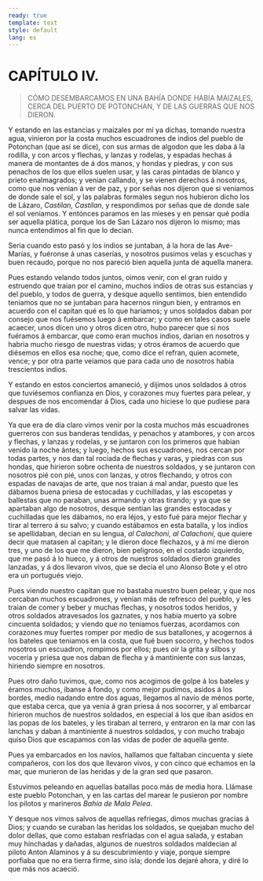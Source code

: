 ```yaml
---
ready: true
template: text
style: default
lang: es
---
```


# CAPÍTULO IV.

> CÓMO DESEMBARCAMOS EN UNA BAHÍA DONDE HABIA MAIZALES, CERCA DEL PUERTO
> DE POTONCHAN, Y DE LAS GUERRAS QUE NOS DIERON.

Y estando en las estancias y maizales por mí ya dichas, tomando nuestra
agua, vinieron por la costa muchos escuadrones de indios del pueblo de
Potonchan (que así se dice), con sus armas de algodon que les daba
á la rodilla, y con arcos y flechas, y lanzas y rodelas, y espadas
hechas á manera de montantes de á dos manos, y hondas y piedras, y con
sus penachos de los que ellos suelen usar, y las caras pintadas de
blanco y prieto enalmagrados; y venian callando, y se vienen derechos
á nosotros, como que nos venian á ver de paz, y por señas nos dijeron
que si veniamos de donde sale el sol, y las palabras formales segun
nos hubieron dicho los de Lázaro, _Castilan, Castilan_, y respondimos
por señas que de donde sale el sol veniamos. Y entónces paramos en las
mieses y en pensar qué podia ser aquella plática, porque los de San
Lázaro nos dijeron lo mismo; mas nunca entendimos al fin que lo decian.

Seria cuando esto pasó y los indios se juntaban, á la hora de las
Ave-Marías, y fuéronse á unas caserías, y nosotros pusimos velas y
escuchas y buen recaudo, porque no nos pareció bien aquella junta de
aquella manera.

Pues estando velando todos juntos, oimos venir, con el gran ruido
y estruendo que traian por el camino, muchos indios de otras sus
estancias y del pueblo, y todos de guerra, y desque aquello sentimos,
bien entendido teniamos que no se juntaban para hacernos ningun bien,
y entramos en acuerdo con el capitan qué es lo que hariamos; y unos
soldados daban por consejo que nos fuésemos luego á embarcar; y como
en tales casos suele acaecer, unos dicen uno y otros dicen otro, hubo
parecer que si nos fuéramos á embarcar, que como eran muchos indios,
darian en nosotros y habria mucho riesgo de nuestras vidas; y otros
éramos de acuerdo que diésemos en ellos esa noche; que, como dice el
refran, quien acomete, vence; y por otra parte veiamos que para cada
uno de nosotros habia trescientos indios.

Y estando en estos conciertos amaneció, y dijimos unos soldados á otros
que tuviésemos confianza en Dios, y corazones muy fuertes para pelear,
y despues de nos encomendar á Dios, cada uno hiciese lo que pudiese
para salvar las vidas.

Ya que era de dia claro vimos venir por la costa muchos más escuadrones
guerreros con sus banderas tendidas, y penachos y atambores, y con
arcos y flechas, y lanzas y rodelas, y se juntaron con los primeros
que habian venido la noche ántes; y luego, hechos sus escuadrones, nos
cercan por todas partes, y nos dan tal rociada de flechas y varas,
y piedras con sus hondas, que hirieron sobre ochenta de nuestros
soldados, y se juntaron con nosotros pié con pié, unos con lanzas,
y otros flechando, y otros con espadas de navajas de arte, que nos
traian á mal andar, puesto que les dábamos buena priesa de estocadas y
cuchilladas, y las escopetas y ballestas que no paraban, unas armando y
otras tirando; y ya que se apartaban algo de nosotros, desque sentian
las grandes estocadas y cuchilladas que les dábamos, no era léjos, y
esto fué para mejor flechar y tirar al terrero á su salvo; y cuando
estábamos en esta batalla, y los indios se apellidaban, decian en su
lengua, _al Calachoni_, _al Calachoni_, que quiere decir que matasen al
capitan; y le dieron doce flechazos, y á mí me dieron tres, y uno de
los que me dieron, bien peligroso, en el costado izquierdo, que me pasó
á lo hueco, y á otros de nuestros soldados dieron grandes lanzadas, y
á dos llevaron vivos, que se decia el uno Alonso Bote y el otro era un
portugués viejo.

Pues viendo nuestro capitan que no bastaba nuestro buen pelear, y que
nos cercaban muchos escuadrones, y venian más de refresco del pueblo, y
les traian de comer y beber y muchas flechas, y nosotros todos heridos,
y otros soldados atravesados los gaznates, y nos habia muerto ya sobre
cincuenta soldados; y viendo que no teniamos fuerzas, acordamos con
corazones muy fuertes romper por medio de sus batallones, y acogernos
á los bateles que teniamos en la costa, que fué buen socorro, y hechos
todos nosotros un escuadron, rompimos por ellos; pues oir la grita y
silbos y vocería y priesa que nos daban de flecha y á mantiniente con
sus lanzas, hiriendo siempre en nosotros.

Pues otro daño tuvimos, que, como nos acogimos de golpe á los bateles
y éramos muchos, íbanse á fondo, y como mejor pudimos, asidos á los
bordes, medio nadando entre dos aguas, llegamos al navío de ménos
porte, que estaba cerca, que ya venia á gran priesa á nos socorrer,
y al embarcar hirieron muchos de nuestros soldados, en especial á los
que iban asidos en las popas de los bateles, y les tiraban al terrero,
y entraron en la mar con las lanchas y daban á mantiniente á nuestros
soldados, y con mucho trabajo quiso Dios que escapamos con las vidas de
poder de aquella gente.

Pues ya embarcados en los navíos, hallamos que faltaban cincuenta y
siete compañeros, con los dos que llevaron vivos, y con cinco que
echamos en la mar, que murieron de las heridas y de la gran sed que
pasaron.

Estuvimos peleando en aquellas batallas poco más de media hora. Llámase
este pueblo Potonchan, y en las cartas del marear le pusieron por
nombre los pilotos y marineros _Bahía de Mala Pelea_.

Y desque nos vimos salvos de aquellas refriegas, dimos muchas gracias á
Dios; y cuando se curaban las heridas los soldados, se quejaban mucho
del dolor dellas, que como estaban resfriadas con el agua salada, y
estaban muy hinchadas y dañadas, algunos de nuestros soldados maldecian
al piloto Anton Alaminos y á su descubrimiento y viaje, porque siempre
porfiaba que no era tierra firme, sino isla; donde los dejaré ahora, y
diré lo que más nos acaeció.
